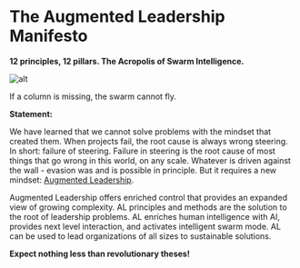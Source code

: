 # The Augmented Leadership Manifesto

**12 principles, 12 pillars. The Acropolis of Swarm Intelligence.**

![alt](../images/0.png)

If a column is missing, the swarm cannot fly.

**Statement:**

We have learned that we cannot solve problems with the mindset that created them. When projects fail, the root cause is always wrong steering. In short: failure of steering. Failure in steering is the root cause of most things that go wrong in this world, on any scale. Whatever is driven against the wall - evasion was and is possible in principle. But it requires a new mindset: [Augmented Leadership](https://rosho.world/en/leadership/about-augmented-leadership/).

Augmented Leadership offers enriched control that provides an expanded view of growing complexity. AL principles and methods are the solution to the root of leadership problems. AL enriches human intelligence with AI, provides next level interaction, and activates intelligent swarm mode. AL can be used to lead organizations of all sizes to sustainable solutions.

**Expect nothing less than revolutionary theses!**